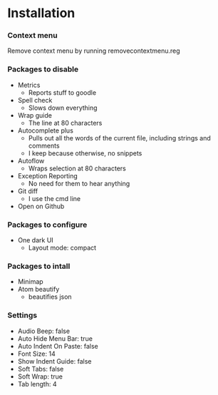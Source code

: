 # Installation

### Context menu
Remove context menu by running removecontextmenu.reg

### Packages to disable
- Metrics
	- Reports stuff to goodle
- Spell check
	- Slows down everything
- Wrap guide
	- The line at 80 characters
- Autocomplete plus
	- Pulls out all the words of the current file, including strings and comments
	- I keep because otherwise, no snippets
- Autoflow
	- Wraps selection at 80 characters
- Exception Reporting
	- No need for them to hear anything
- Git diff
	- I use the cmd line
- Open on Github

### Packages to configure
- One dark UI
	- Layout mode: compact
### Packages to intall
- Minimap
- Atom beautify
	- beautifies json

### Settings
- Audio Beep: false
- Auto Hide Menu Bar: true
- Auto Indent On Paste: false
- Font Size: 14
- Show Indent Guide: false
- Soft Tabs: false
- Soft Wrap: true
- Tab length: 4
